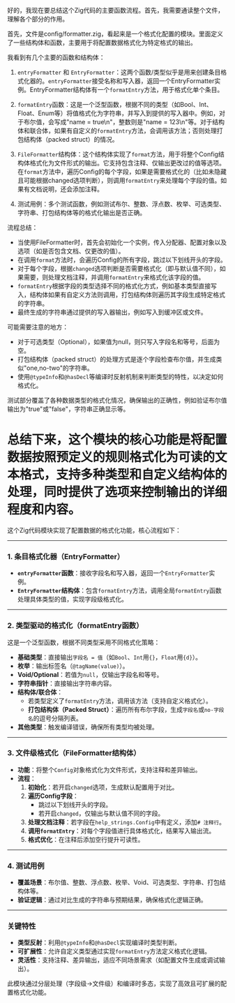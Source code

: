 好的，我现在要总结这个Zig代码的主要函数流程。首先，我需要通读整个文件，理解各个部分的作用。

首先，文件是config/formatter.zig，看起来是一个格式化配置的模块。里面定义了一些结构体和函数，主要用于将配置数据格式化为特定格式的输出。

我看到有几个主要的函数和结构体：

1. `entryFormatter` 和 `EntryFormatter`：这两个函数/类型似乎是用来创建条目格式化器的。`entryFormatter`接受名称和写入器，返回一个EntryFormatter实例。EntryFormatter结构体有一个`formatEntry`方法，用于格式化单个条目。

2. `formatEntry`函数：这是一个泛型函数，根据不同的类型（如Bool、Int、Float、Enum等）将值格式化为字符串，并写入到提供的写入器中。例如，对于布尔值，会写成"name = true\n"，整数则是"name = 123\n"等。对于结构体和联合体，如果有自定义的`formatEntry`方法，会调用该方法；否则处理打包结构体（packed struct）的情况。

3. `FileFormatter`结构体：这个结构体实现了`format`方法，用于将整个Config结构体格式化为文件形式的输出。它支持包含注释、仅输出更改过的值等选项。在`format`方法中，遍历Config的每个字段，如果是需要格式化的（比如未隐藏且可能根据changed选项判断），则调用`formatEntry`来处理每个字段的值。如果有文档说明，还会添加注释。

4. 测试用例：多个测试函数，例如测试布尔、整数、浮点数、枚举、可选类型、字符串、打包结构体等的格式化输出是否正确。

流程总结：

- 当使用FileFormatter时，首先会初始化一个实例，传入分配器、配置对象以及选项（如是否包含文档、仅更改的值）。
- 在调用`format`方法时，会遍历Config的所有字段，跳过以下划线开头的字段。
- 对于每个字段，根据`changed`选项判断是否需要格式化（即与默认值不同），如果需要，则处理文档注释，并调用`formatEntry`来格式化该字段的值。
- `formatEntry`根据字段的类型选择不同的格式化方式，例如基本类型直接写入，结构体如果有自定义方法则调用，打包结构体则遍历其字段生成特定格式的字符串。
- 最终生成的字符串通过提供的写入器输出，例如写入到缓冲区或文件。

可能需要注意的地方：

- 对于可选类型（Optional），如果值为null，则只写入字段名和等号，后面为空。
- 打包结构体（packed struct）的处理方式是逐个字段检查布尔值，并生成类似"one,no-two"的字符串。
- 使用`@typeInfo`和`@hasDecl`等编译时反射机制来判断类型的特性，以决定如何格式化。

测试部分覆盖了各种数据类型的格式化情况，确保输出的正确性，例如验证布尔值输出为"true"或"false"，字符串正确显示等。

总结下来，这个模块的核心功能是将配置数据按照预定义的规则格式化为可读的文本格式，支持多种类型和自定义结构体的处理，同时提供了选项来控制输出的详细程度和内容。
================================================
这个Zig代码模块实现了配置数据的格式化功能，核心流程如下：

---

### **1. 条目格式化器（EntryFormatter）**
- **`entryFormatter`函数**：接收字段名和写入器，返回一个`EntryFormatter`实例。
- **`EntryFormatter`结构体**：包含`formatEntry`方法，调用全局`formatEntry`函数处理具体类型的值，实现字段级格式化。

---

### **2. 类型驱动的格式化（formatEntry函数）**
这是一个泛型函数，根据不同类型采用不同格式化策略：
- **基础类型**：直接输出`字段名 = 值`（如`Bool`、`Int`用`{}`，`Float`用`{d}`）。
- **枚举**：输出标签名（`@tagName(value)`）。
- **Void/Optional**：若值为`null`，仅输出字段名和等号。
- **字符串指针**：直接输出字符串内容。
- **结构体/联合体**：
  - 若类型定义了`formatEntry`方法，调用该方法（支持自定义格式化）。
  - **打包结构体（Packed Struct）**：遍历所有布尔字段，生成`字段名`或`no-字段名`的逗号分隔列表。
- **其他类型**：触发编译错误，确保所有类型均被处理。

---

### **3. 文件级格式化（FileFormatter结构体）**
- **功能**：将整个`Config`对象格式化为文件形式，支持注释和差异输出。
- **流程**：
  1. **初始化**：若开启`changed`选项，生成默认配置用于对比。
  2. **遍历Config字段**：
     - 跳过以下划线开头的字段。
     - 若开启`changed`，仅输出与默认值不同的字段。
  3. **处理文档注释**：若字段在`help_strings.Config`中有定义，添加`# 注释行`。
  4. **调用`formatEntry`**：对每个字段值进行具体格式化，结果写入输出流。
  5. **格式优化**：在注释后添加空行提升可读性。

---

### **4. 测试用例**
- **覆盖场景**：布尔值、整数、浮点数、枚举、Void、可选类型、字符串、打包结构体等。
- **验证逻辑**：通过对比生成的字符串与预期结果，确保格式化逻辑正确。

---

### **关键特性**
- **类型反射**：利用`@typeInfo`和`@hasDecl`实现编译时类型判断。
- **可扩展性**：允许自定义类型通过实现`formatEntry`方法定义格式化逻辑。
- **灵活性**：支持注释、差异输出，适应不同场景需求（如配置文件生成或调试输出）。

此模块通过分层处理（字段级→文件级）和编译时多态，实现了高效且可扩展的配置格式化功能。